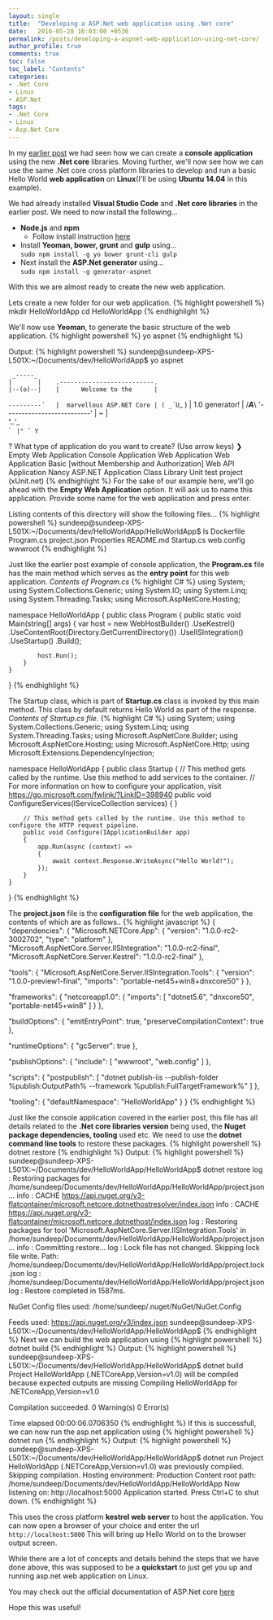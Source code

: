 ```yaml
---
layout: single
title:  "Developing a ASP.Net web application using .Net core"
date:   2016-05-28 16:03:00 +0530
permalink: /posts/developing-a-aspnet-web-application-using-net-core/
author_profile: true
comments: true
toc: false
toc_label: "Contents"
categories: 
- .Net Core
- Linux
- ASP.Net
tags:
- .Net Core
- Linux
- Asp.Net Core
---
```


In my [earlier post]({{site.url}}/posts/developing-a-net-core-console-application-on-linux/) we had seen how we can create a **console application** using the new **.Net core** libraries.
Moving further, we'll now see how we can use the same .Net core cross platform libraries to develop and run a basic Hello World **web application** on **Linux**(I'll be using **Ubuntu 14.04** in this example).

We had already installed **Visual Studio Code** and **.Net core libraries** in the earlier post.
We need to now install the following...  

* **Node.js** and **npm**  
    * Follow install instruction [here](https://nodejs.org/en/download/package-manager/#debian-and-ubuntu-based-linux-distributions)  
* Install **Yeoman, bower, grunt** and **gulp** using...  
`sudo npm install -g yo bower grunt-cli gulp`
* Next install the **ASP.Net generator** using...  
`sudo npm install -g generator-aspnet`

With this we are almost ready to create the new web application.

Lets create a new folder for our web application.
{% highlight powershell %}
mkdir HelloWorldApp
cd HelloWorldApp
{% endhighlight %}

We'll now use **Yeoman**, to generate the basic structure of the web application.
{% highlight powershell %}
yo aspnet
{% endhighlight %}

Output:
{% highlight powershell %}
sundeep@sundeep-XPS-L501X:~/Documents/dev/HelloWorldApp$ yo aspnet

     _-----_
    |       |    .--------------------------.
    |--(o)--|    |      Welcome to the      |
   `---------´   |  marvellous ASP.NET Core |
    ( _´U`_ )    |      1.0 generator!      |
    /___A___\    '--------------------------'
     |  ~  |     
   __'.___.'__   
 ´   `  |° ´ Y ` 

? What type of application do you want to create? (Use arrow keys)
❯ Empty Web Application 
  Console Application 
  Web Application 
  Web Application Basic [without Membership and Authorization] 
  Web API Application 
  Nancy ASP.NET Application 
  Class Library 
  Unit test project (xUnit.net) 
{% endhighlight %}
For the sake of our example here, we'll go ahead with the **Empty Web Application** option.
It will ask us to name this application. Provide some name for the web application and press enter.

Listing contents of this directory will show the following files...
{% highlight powershell %}
sundeep@sundeep-XPS-L501X:~/Documents/dev/HelloWorldApp/HelloWorldApp$ ls
Dockerfile  Program.cs  project.json  Properties  README.md  Startup.cs  web.config  wwwroot
{% endhighlight %}

Just like the earlier post example of console application, the **Program.cs** file has the main method which serves as the **entry point** for this web application.
*Contents of Program.cs*
{% highlight C# %}
using System;
using System.Collections.Generic;
using System.IO;
using System.Linq;
using System.Threading.Tasks;
using Microsoft.AspNetCore.Hosting;

namespace HelloWorldApp
{
    public class Program
    {
        public static void Main(string[] args)
        {
            var host = new WebHostBuilder()
                .UseKestrel()
                .UseContentRoot(Directory.GetCurrentDirectory())
                .UseIISIntegration()
                .UseStartup<Startup>()
                .Build();

            host.Run();
        }
    }
}
{% endhighlight %}

The Startup class, which is part of **Startup.cs** class is invoked by this main method.
This class by default returns Hello World as part of the response.
*Contents of Startup.cs file.*
{% highlight C# %}
using System;
using System.Collections.Generic;
using System.Linq;
using System.Threading.Tasks;
using Microsoft.AspNetCore.Builder;
using Microsoft.AspNetCore.Hosting;
using Microsoft.AspNetCore.Http;
using Microsoft.Extensions.DependencyInjection;

namespace HelloWorldApp
{
    public class Startup
    {
        // This method gets called by the runtime. Use this method to add services to the container.
        // For more information on how to configure your application, visit https://go.microsoft.com/fwlink/?LinkID=398940
        public void ConfigureServices(IServiceCollection services)
        {
        }

        // This method gets called by the runtime. Use this method to configure the HTTP request pipeline.
        public void Configure(IApplicationBuilder app)
        {
            app.Run(async (context) =>
            {
                await context.Response.WriteAsync("Hello World!");
            });
        }
    }
}
{% endhighlight %}

The **project.json** file is the **configuration file** for the web application, the contents of which are as follows..
{% highlight javascript %}
{
  "dependencies": {
    "Microsoft.NETCore.App": {
      "version": "1.0.0-rc2-3002702",
      "type": "platform"
    },
    "Microsoft.AspNetCore.Server.IISIntegration": "1.0.0-rc2-final",
    "Microsoft.AspNetCore.Server.Kestrel": "1.0.0-rc2-final"
  },

  "tools": {
    "Microsoft.AspNetCore.Server.IISIntegration.Tools": {
      "version": "1.0.0-preview1-final",
      "imports": "portable-net45+win8+dnxcore50"
    }
  },

  "frameworks": {
    "netcoreapp1.0": {
      "imports": [
        "dotnet5.6",
        "dnxcore50",
        "portable-net45+win8"
      ]
    }
  },

  "buildOptions": {
    "emitEntryPoint": true,
    "preserveCompilationContext": true
  },

  "runtimeOptions": {
    "gcServer": true
  },

  "publishOptions": {
    "include": [
      "wwwroot",
      "web.config"
    ]
  },

  "scripts": {
    "postpublish": [ "dotnet publish-iis --publish-folder %publish:OutputPath% --framework %publish:FullTargetFramework%" ]
  },

  "tooling": {
    "defaultNamespace": "HelloWorldApp"
  }
}
{% endhighlight %}

Just like the console application covered in the earlier post, this file has all details related to the **.Net core libraries version** being used, the **Nuget package dependencies, tooling** used etc.
We need to use the **dotnet command line tools** to restore these packages.
{% highlight powershell %}
dotnet restore
{% endhighlight %}
Output:
{% highlight powershell %}
sundeep@sundeep-XPS-L501X:~/Documents/dev/HelloWorldApp/HelloWorldApp$ dotnet restore
log  : Restoring packages for /home/sundeep/Documents/dev/HelloWorldApp/HelloWorldApp/project.json...
info :   CACHE https://api.nuget.org/v3-flatcontainer/microsoft.netcore.dotnethostresolver/index.json
info :   CACHE https://api.nuget.org/v3-flatcontainer/microsoft.netcore.dotnethost/index.json
log  : Restoring packages for tool 'Microsoft.AspNetCore.Server.IISIntegration.Tools' in /home/sundeep/Documents/dev/HelloWorldApp/HelloWorldApp/project.json...
info : Committing restore...
log  : Lock file has not changed. Skipping lock file write. Path: /home/sundeep/Documents/dev/HelloWorldApp/HelloWorldApp/project.lock.json
log  : /home/sundeep/Documents/dev/HelloWorldApp/HelloWorldApp/project.json
log  : Restore completed in 1587ms.

NuGet Config files used:
    /home/sundeep/.nuget/NuGet/NuGet.Config

Feeds used:
    https://api.nuget.org/v3/index.json
sundeep@sundeep-XPS-L501X:~/Documents/dev/HelloWorldApp/HelloWorldApp$ 
{% endhighlight %}
Next we can build  the web application using
{% highlight powershell %}
dotnet build
{% endhighlight %}
Output:
{% highlight powershell %}
sundeep@sundeep-XPS-L501X:~/Documents/dev/HelloWorldApp/HelloWorldApp$ dotnet build
Project HelloWorldApp (.NETCoreApp,Version=v1.0) will be compiled because expected outputs are missing
Compiling HelloWorldApp for .NETCoreApp,Version=v1.0

Compilation succeeded.
    0 Warning(s)
    0 Error(s)

Time elapsed 00:00:06.0706350
{% endhighlight %}
If this is successfull, we can now run the asp.net application using
{% highlight powershell %}
dotnet run
{% endhighlight %}
Output:
{% highlight powershell %}
sundeep@sundeep-XPS-L501X:~/Documents/dev/HelloWorldApp/HelloWorldApp$ dotnet run
Project HelloWorldApp (.NETCoreApp,Version=v1.0) was previously compiled. Skipping compilation.
Hosting environment: Production
Content root path: /home/sundeep/Documents/dev/HelloWorldApp/HelloWorldApp
Now listening on: http://localhost:5000
Application started. Press Ctrl+C to shut down.
{% endhighlight %}

This uses the cross platform **kestrel web server** to host the application.
You can now open a browser of your choice and enter the url `http://localhost:5000`
This will bring up Hello World on to the browser output screen.

While there are a lot of concepts and details behind the steps that we have done above, this was supposed to be a **quickstart** to just get you up and running asp.net web application on Linux.

You may check out the official documentation of ASP.Net core [here](https://docs.asp.net/en/latest/)

Hope this was useful!


